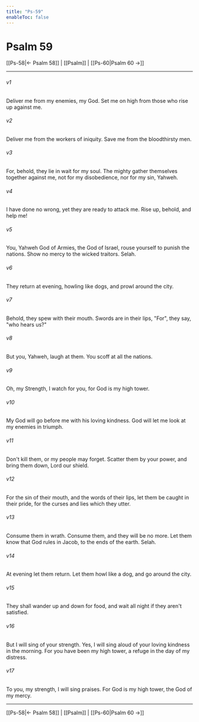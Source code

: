 ```yaml
---
title: "Ps-59"
enableToc: false
---
```

# Psalm 59

[[Ps-58|← Psalm 58]] | [[Psalm]] | [[Ps-60|Psalm 60 →]]
***



###### v1 
Deliver me from my enemies, my God. Set me on high from those who rise up against me. 

###### v2 
Deliver me from the workers of iniquity. Save me from the bloodthirsty men. 

###### v3 
For, behold, they lie in wait for my soul. The mighty gather themselves together against me, not for my disobedience, nor for my sin, Yahweh. 

###### v4 
I have done no wrong, yet they are ready to attack me. Rise up, behold, and help me! 

###### v5 
You, Yahweh God of Armies, the God of Israel, rouse yourself to punish the nations. Show no mercy to the wicked traitors. Selah. 

###### v6 
They return at evening, howling like dogs, and prowl around the city. 

###### v7 
Behold, they spew with their mouth. Swords are in their lips, "For", they say, "who hears us?" 

###### v8 
But you, Yahweh, laugh at them. You scoff at all the nations. 

###### v9 
Oh, my Strength, I watch for you, for God is my high tower. 

###### v10 
My God will go before me with his loving kindness. God will let me look at my enemies in triumph. 

###### v11 
Don't kill them, or my people may forget. Scatter them by your power, and bring them down, Lord our shield. 

###### v12 
For the sin of their mouth, and the words of their lips, let them be caught in their pride, for the curses and lies which they utter. 

###### v13 
Consume them in wrath. Consume them, and they will be no more. Let them know that God rules in Jacob, to the ends of the earth. Selah. 

###### v14 
At evening let them return. Let them howl like a dog, and go around the city. 

###### v15 
They shall wander up and down for food, and wait all night if they aren't satisfied. 

###### v16 
But I will sing of your strength. Yes, I will sing aloud of your loving kindness in the morning. For you have been my high tower, a refuge in the day of my distress. 

###### v17 
To you, my strength, I will sing praises. For God is my high tower, the God of my mercy.

***
[[Ps-58|← Psalm 58]] | [[Psalm]] | [[Ps-60|Psalm 60 →]]
